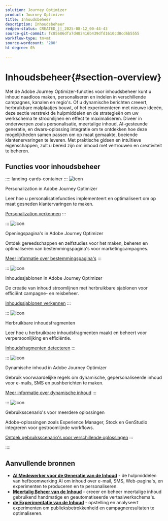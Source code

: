```yaml
---
solution: Journey Optimizer
product: Journey Optimizer
title: Inhoudsbeheer
description: Inhoudsbeheer
redpen-status: CREATED_||_2025-08-12_00-44-43
source-git-commit: fc85686dfa7d482416b439dfd1610cd0cd6b5555
workflow-type: tm+mt
source-wordcount: '280'
ht-degree: 0%

---
```



# Inhoudsbeheer{#section-overview}

Met de Adobe Journey Optimizer-functies voor inhoudsbeheer kunt u inhoud naadloos maken, personaliseren en indelen in verschillende campagnes, kanalen en regio&#39;s. Of u dynamische berichten creeert, herbruikbare malplaatjes bouwt, of het experimenteren met nieuwe ideeën, deze sectie verstrekt de hulpmiddelen en de strategieën om uw werkschema te stroomlijnen en effect te maximaliseren. Diveer in onderwerpen zoals personalisatie, meertalige inhoud, AI-gesteunde generatie, en dwars-oplossing integratie om te ontdekken hoe deze mogelijkheden samen passen om op maat gemaakte, boeiende klantenervaringen te leveren. Met praktische gidsen en intuïtieve eigenschappen, zult u bereid zijn om inhoud met vertrouwen en creativiteit te beheren.

## Functies voor inhoudsbeheer

:::: landing-cards-container
:::
![icon](https://cdn.experienceleague.adobe.com/icons/bullseye.svg)

Personalization in Adobe Journey Optimizer

Leer hoe u personalisatiefuncties implementeert en optimaliseert om op maat gesneden klantervaringen te maken.

[Personalization verkennen](personalization-landing-page.md)
:::

:::
![icon](https://cdn.experienceleague.adobe.com/icons/circle-play.svg)

Openingspagina&#39;s in Adobe Journey Optimizer

Ontdek gereedschappen en zelfstudies voor het maken, beheren en optimaliseren van bestemmingspagina&#39;s voor marketingcampagnes.

[Meer informatie over bestemmingspagina&#39;s](landing-pages-landing-page.md)
:::

:::
![icon](https://cdn.experienceleague.adobe.com/icons/list-check.svg)

Inhoudssjablonen in Adobe Journey Optimizer

De creatie van inhoud stroomlijnen met herbruikbare sjablonen voor efficiënt campagne- en reisbeheer.

[Inhoudssjablonen verkennen](content-templates-landing-page.md)
:::

:::
![icon](https://cdn.experienceleague.adobe.com/icons/puzzle-piece.svg)

Herbruikbare inhoudsfragmenten

Leer hoe u herbruikbare inhoudsfragmenten maakt en beheert voor verpersoonlijking en efficiëntie.

[Inhoudsfragmenten detecteren](fragments-landing-page.md)
:::

:::
![icon](https://cdn.experienceleague.adobe.com/icons/gear.svg)

Dynamische inhoud in Adobe Journey Optimizer

Gebruik voorwaardelijke regels om dynamische, gepersonaliseerde inhoud voor e-mails, SMS en pushberichten te maken.

[Meer informatie over dynamische inhoud](dynamic-landing-page.md)
:::

:::
![icon](https://cdn.experienceleague.adobe.com/icons/puzzle-piece.svg)

Gebruiksscenario&#39;s voor meerdere oplossingen

Adobe-oplossingen zoals Experience Manager, Stock en GenStudio integreren voor gestroomlijnde workflows.

[Ontdek gebruiksscenario&#39;s voor verschillende oplossingen](combine-landing-page.md)
:::

::::


## Aanvullende bronnen

- **[AI Medewerker voor de Generatie van de Inhoud](ai-assistant-landing-page.md)** - de hulpmiddelen van hefboomwerking AI om inhoud over e-mail, SMS, Web-pagina&#39;s, en experimenten te produceren en te personaliseren.
- **[Meertalig Beheer van de Inhoud](content-multilingual-landing-page.md)** - creeer en beheer meertalige inhoud gebruikend handmatige en geautomatiseerde vertaalwerkschema&#39;s.
- **[de Experimentatie van de Inhoud](content-experiment-landing-page.md)** - opstelling en analyseert experimenten om publieksbetrokkenheid en campagneresultaten te optimaliseren.
